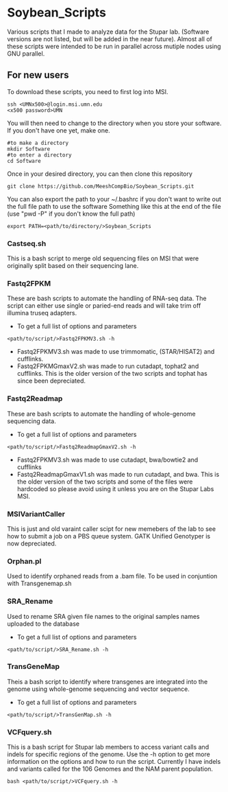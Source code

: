 # Soybean_Scripts
Various scripts that I made to analyze data for the Stupar lab. (Software versions are not listed, but will be added in the near future). Almost all of these scripts were intended to be run in parallel across mutiple nodes using GNU parallel.

## For new users
To download these scripts, you need to first log into MSI.
```
ssh <UMNx500>@login.msi.umn.edu
<x500 password>UMN
```
You will then need to change to the directory when you store your software. If you don't have one yet, make one.
```
#to make a directory
mkdir Software
#to enter a directory
cd Software
```
Once in your desired directory, you can then clone this repository

`git clone https://github.com/MeeshCompBio/Soybean_Scripts.git`

You can also export the path to your ~/.bashrc if you don't want to write out the full file path to use the software
Something like this at the end of the file (use "pwd -P" if you don't know the full path)

```export PATH=<path/to/directory/>Soybean_Scripts```

### Castseq.sh
This is a bash script to merge old sequencing files on MSI that were originally split based on their sequencing lane.

### Fastq2FPKM
These are bash scripts to automate the handling of RNA-seq data. The script can either use single or paried-end reads and will take trim off illumina truseq adapters.
* To get a full list of options and parameters
```
<path/to/script/>Fastq2FPKMV3.sh -h
```
* Fastq2FPKMV3.sh was made to use trimmomatic, (STAR/HISAT2) and cufflinks. 
* Fastq2FPKMGmaxV2.sh was made to run cutadapt, tophat2 and cufflinks. This is the older version of the two scripts and tophat has since been depreciated.

### Fastq2Readmap
These are bash scripts to automate the handling of whole-genome sequencing data.

* To get a full list of options and parameters
```
<path/to/script/>Fastq2ReadmapGmaxV2.sh -h
```
* Fastq2FPKMV3.sh was made to use cutadapt, bwa/bowtie2 and cufflinks
* Fastq2ReadmapGmaxV1.sh was made to run cutadapt, and bwa. This is the older version of the two scripts and some of the files were hardcoded so please avoid using it unless you are on the Stupar Labs MSI.

### MSIVariantCaller
This is just and old varaint caller scipt for new memebers of the lab to see how to submit a job on a PBS queue system. GATK Unified Genotyper is now depreciated.

### Orphan.pl
Used to identify orphaned reads from a .bam file. To be used in conjuntion with Transgenemap.sh

### SRA_Rename
Used to rename SRA given file names to the original samples names uploaded to the database
* To get a full list of options and parameters
```
<path/to/script/>SRA_Rename.sh -h
```

### TransGeneMap
Theis a bash script to identify where transgenes are integrated into the genome using whole-genome sequencing and vector sequence.
* To get a full list of options and parameters
```
<path/to/script/>TransGenMap.sh -h
```

### VCFquery.sh
This is a bash script for Stupar lab members to access variant calls and indels for specific regions of the genome. Use the -h option to get more information on the options and how to run the script. Currently I have indels and variants called for the 106 Genomes and the NAM parent population.

`bash <path/to/script/>VCFquery.sh -h`



